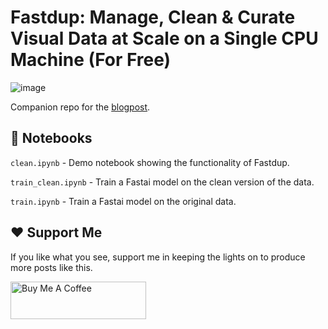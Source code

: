 # Fastdup: Manage, Clean & Curate Visual Data at Scale on a Single CPU Machine (For Free)

![image](https://dicksonneoh.com/images/portfolio/fastdup_manage_clean_curate/post_image.png)

Companion repo for the [blogpost](https://dicksonneoh.com/portfolio/fastdup_manage_clean_curate/).


## 📑 Notebooks
`clean.ipynb` - Demo notebook showing the functionality of Fastdup.

`train_clean.ipynb` - Train a Fastai model on the clean version of the data.

`train.ipynb` - Train a Fastai model on the original data.

## ❤️ Support Me
If you like what you see, support me in keeping the lights on to produce more posts like this.

<a href="https://www.buymeacoffee.com/dicksonneoh" target="_blank"><img src="https://cdn.buymeacoffee.com/buttons/v2/default-blue.png" alt="Buy Me A Coffee" style="height: 60px !important;width: 217px !important;" ></a>
